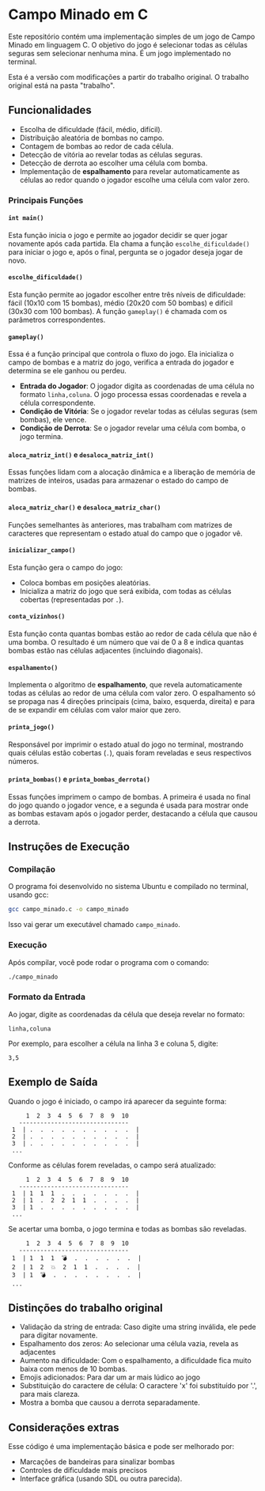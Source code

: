 # Campo Minado em C

Este repositório contém uma implementação simples de um jogo de Campo Minado em linguagem C.
O objetivo do jogo é selecionar todas as células seguras sem selecionar nenhuma mina.
É um jogo implementado no terminal.

Esta é a versão com modificações a partir do trabalho original.
O trabalho original está na pasta "trabalho".

## Funcionalidades
- Escolha de dificuldade (fácil, médio, difícil).
- Distribuição aleatória de bombas no campo.
- Contagem de bombas ao redor de cada célula.
- Detecção de vitória ao revelar todas as células seguras.
- Detecção de derrota ao escolher uma célula com bomba.
- Implementação de **espalhamento** para revelar automaticamente as células ao redor quando o jogador escolhe uma célula com valor zero.

### Principais Funções

#### `int main()`
Esta função inicia o jogo e permite ao jogador decidir se quer jogar novamente após cada partida. Ela chama a função `escolhe_dificuldade()` para iniciar o jogo e, após o final, pergunta se o jogador deseja jogar de novo.

#### `escolhe_dificuldade()`
Esta função permite ao jogador escolher entre três níveis de dificuldade: fácil (10x10 com 15 bombas), médio (20x20 com 50 bombas) e difícil (30x30 com 100 bombas). A função `gameplay()` é chamada com os parâmetros correspondentes.

#### `gameplay()`
Essa é a função principal que controla o fluxo do jogo. Ela inicializa o campo de bombas e a matriz do jogo, verifica a entrada do jogador e determina se ele ganhou ou perdeu. 

- **Entrada do Jogador**: O jogador digita as coordenadas de uma célula no formato `linha,coluna`. O jogo processa essas coordenadas e revela a célula correspondente.
- **Condição de Vitória**: Se o jogador revelar todas as células seguras (sem bombas), ele vence.
- **Condição de Derrota**: Se o jogador revelar uma célula com bomba, o jogo termina.

#### `aloca_matriz_int()` e `desaloca_matriz_int()`
Essas funções lidam com a alocação dinâmica e a liberação de memória de matrizes de inteiros, usadas para armazenar o estado do campo de bombas.

#### `aloca_matriz_char()` e `desaloca_matriz_char()`
Funções semelhantes às anteriores, mas trabalham com matrizes de caracteres que representam o estado atual do campo que o jogador vê.

#### `inicializar_campo()`
Esta função gera o campo do jogo:
- Coloca bombas em posições aleatórias.
- Inicializa a matriz do jogo que será exibida, com todas as células cobertas (representadas por `.`).

#### `conta_vizinhos()`
Esta função conta quantas bombas estão ao redor de cada célula que não é uma bomba. O resultado é um número que vai de 0 a 8 e indica quantas bombas estão nas células adjacentes (incluindo diagonais).

#### `espalhamento()`
Implementa o algoritmo de **espalhamento**, que revela automaticamente todas as células ao redor de uma célula com valor zero. O espalhamento só se propaga nas 4 direções principais (cima, baixo, esquerda, direita) e para de se expandir em células com valor maior que zero.

#### `printa_jogo()`
Responsável por imprimir o estado atual do jogo no terminal, mostrando quais células estão cobertas (`.`), quais foram reveladas e seus respectivos números.

#### `printa_bombas()` e `printa_bombas_derrota()`
Essas funções imprimem o campo de bombas. A primeira é usada no final do jogo quando o jogador vence, e a segunda é usada para mostrar onde as bombas estavam após o jogador perder, destacando a célula que causou a derrota.

## Instruções de Execução

### Compilação

O programa foi desenvolvido no sistema Ubuntu e compilado no terminal, usando gcc:

```bash
gcc campo_minado.c -o campo_minado
```

Isso vai gerar um executável chamado `campo_minado`.

### Execução

Após compilar, você pode rodar o programa com o comando:

```bash
./campo_minado
```

### Formato da Entrada

Ao jogar, digite as coordenadas da célula que deseja revelar no formato:

```
linha,coluna
```

Por exemplo, para escolher a célula na linha 3 e coluna 5, digite:

```
3,5
```

## Exemplo de Saída

Quando o jogo é iniciado, o campo irá aparecer da seguinte forma:

```
     1  2  3  4  5  6  7  8  9  10 
   -------------------------------
 1  | .  .  .  .  .  .  .  .  .  .  |
 2  | .  .  .  .  .  .  .  .  .  .  |
 3  | .  .  .  .  .  .  .  .  .  .  |
 ...
```

Conforme as células forem reveladas, o campo será atualizado:

```
     1  2  3  4  5  6  7  8  9  10 
   -------------------------------
 1  | 1  1  1  .  .  .  .  .  .  .  |
 2  | 1  .  2  2  1  1  .  .  .  .  |
 3  | 1  .  .  .  .  .  .  .  .  .  |
 ...
```

Se acertar uma bomba, o jogo termina e todas as bombas são reveladas.

```
     1  2  3  4  5  6  7  8  9  10 
   -------------------------------
 1  | 1  1  1  💣  .  .  .  .  .  .  |
 2  | 1  2  💥  2  1  1  .  .  .  .  |
 3  | 1  💣  .  .  .  .  .  .  .  .  |
 ...
```

## Distinções do trabalho original

- Validação da string de entrada: Caso digite uma string inválida, ele pede para digitar novamente.
- Espalhamento dos zeros: Ao selecionar uma célula vazia, revela as adjacentes
- Aumento na dificuldade: Com o espalhamento, a dificuldade fica muito baixa com menos de 10 bombas.
- Emojis adicionados: Para dar um ar mais lúdico ao jogo
- Substituição do caractere de célula: O caractere 'x' foi substituído por '.', para mais clareza.
- Mostra a bomba que causou a derrota separadamente.

## Considerações extras

Esse código é uma implementação básica e pode ser melhorado por:
- Marcações de bandeiras para sinalizar bombas
- Controles de dificuldade mais precisos
- Interface gráfica (usando SDL ou outra parecida).

